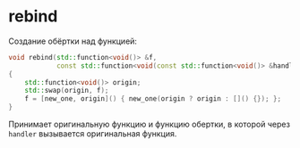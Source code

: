 # rebind

Создание обёртки над функцией:

```cpp
void rebind(std::function<void()> &f,
            const std::function<void(const std::function<void()> &handler)> &new_one)
{
    std::function<void()> origin;
    std::swap(origin, f);
    f = [new_one, origin]() { new_one(origin ? origin : []() {}); };
}
```

Принимает оригинальную функцию и функцию обертки, в которой через `handler` вызывается оригинальная функция.